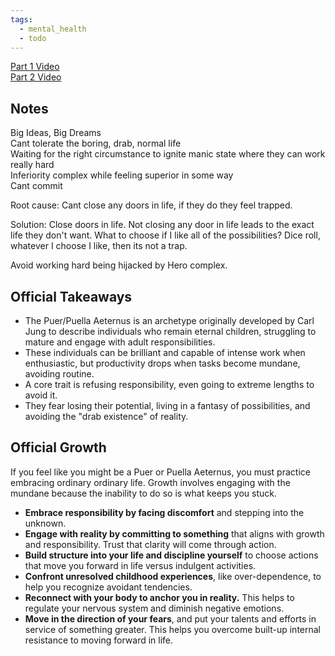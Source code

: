 ```yaml
---
tags:
  - mental_health
  - todo
---
```


[Part 1 Video](https://www.youtube.com/live/bMa9dAYdTE0?si=s1M13wzqaQQUJG-3)  
[Part 2 Video](https://www.youtube.com/live/aGFqdVqDhqo?si=d7R3NQ1NIq9f7dwL)  

## Notes
Big Ideas, Big Dreams  
Cant tolerate the boring, drab, normal life  
Waiting for the right circumstance to ignite manic state where they can work really hard  
Inferiority complex while feeling superior in some way  
Cant commit  

Root cause: Cant close any doors in life, if they do they feel trapped.

Solution: Close doors in life. Not closing any door in life leads to the exact life they don't want.
What to choose if I like all of the possibilities? Dice roll, whatever I choose I like, then its not a trap.

Avoid working hard being hijacked by Hero complex.

## Official Takeaways
- The Puer/Puella Aeternus is an archetype originally developed by Carl Jung to describe individuals who remain eternal children, struggling to mature and engage with adult responsibilities.
- These individuals can be brilliant and capable of intense work when enthusiastic, but productivity drops when tasks become mundane, avoiding routine.
- A core trait is refusing responsibility, even going to extreme lengths to avoid it.
- They fear losing their potential, living in a fantasy of possibilities, and avoiding the "drab existence" of reality.

## Official Growth
If you feel like you might be a Puer or Puella Aeternus, you must practice embracing ordinary ordinary life. Growth involves engaging with the mundane because the inability to do so is what keeps you stuck.

- **Embrace responsibility by facing discomfort** and stepping into the unknown.
- **Engage with reality by committing to something** that aligns with growth and responsibility. Trust that clarity will come through action.
- **Build structure into your life and discipline yourself** to choose actions that move you forward in life versus indulgent activities.
- **Confront unresolved childhood experiences**, like over-dependence, to help you recognize avoidant tendencies.
- **Reconnect with your body to anchor you in reality.** This helps to regulate your nervous system and diminish negative emotions.
- **Move in the direction of your fears**, and put your talents and efforts in service of something greater. This helps you overcome built-up internal resistance to moving forward in life.

